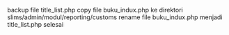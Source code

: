 backup file title_list.php
copy file buku_indux.php ke direktori slims/admin/modul/reporting/customs
rename file buku_indux.php menjadi title_list.php
selesai
